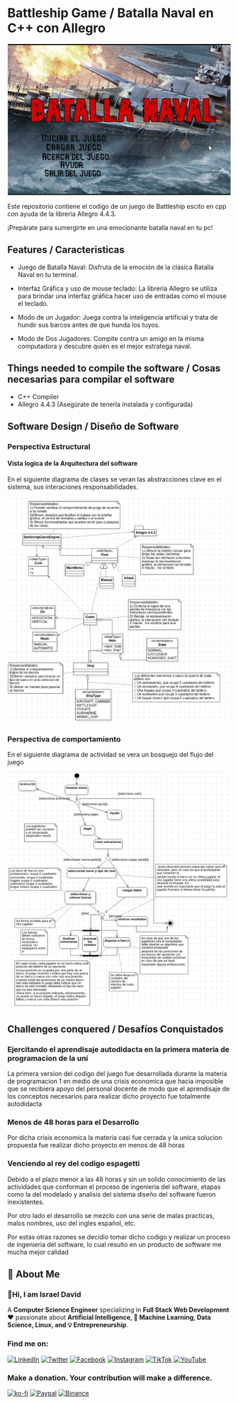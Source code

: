 
# Battleship Game / Batalla Naval en C++ con Allegro

![Batalla Naval](https://github.com/israeldavidvm/Battleship-Game-Batalla-Naval-en-C-con-Allegro/blob/main/img/battleship-game-batalla-naval-en-c-con-allegro.png?raw=true)

Este repositorio contiene el codigo de un juego de Battleship escito en cpp con ayuda de la libreria Allegro 4.4.3.

¡Prepárate para sumergirte en una emocionante batalla naval en tu pc!



## Features / Caracteristicas

- Juego de Batalla Naval: Disfruta de la emoción de la clásica Batalla Naval en tu terminal.

- Interfaz Gráfica y uso de mouse  teclado: La librería Allegro se utiliza para brindar una interfaz gráfica  hacer uso de entradas como el mouse  el teclado.

- Modo de un Jugador: Juega contra la inteligencia artificial y trata de hundir sus barcos antes de que hunda los tuyos.

- Modo de Dos Jugadores: Compite contra un amigo en la misma computadora y descubre quién es el mejor estratega naval.



## Things needed to compile the software / Cosas necesarias para compilar el software  

- C++ Compiler
- Allegro 4.4.3 (Asegúrate de tenerla instalada y configurada)
## Software Design / Diseño de Software

### Perspectiva Estructural

#### Vista logica de la Arquitectura del software 

En el siguiente diagrama de clases se veran las abstracciones clave en el sistema, sus interaciones  responsabilidades.

![Diagrama de clases Juego](https://github.com/israeldavidvm/Battleship-Game-Batalla-Naval-en-C-con-Allegro/blob/main/img/ClassDiagram.png?raw=true)

### Perspectiva de comportamiento

En el siguiente diagrama de actividad se vera un bosquejo del flujo del juego

![Diagrama de actividad Juego](https://github.com/israeldavidvm/Battleship-Game-Batalla-Naval-en-C-con-Allegro/blob/main/img/ActivityDiagram.png?raw=true)
## Challenges conquered / Desafíos Conquistados

### Ejercitando el aprendisaje autodidacta en la primera materia de programacion de la uni

La primera version del codigo del juego fue desarrollada durante la materia de programacion 1 en medio de una crisis economica que hacia imposible que se recibiera apoyo del personal docente de modo que el aprendisaje de los conceptos necesarios para realizar dicho proyecto fue totalmente autodidacta

### Menos de 48 horas para el Desarrollo

Por dicha crisis economica la materia casi fue cerrada y la unica solucion propuesta fue realizar dicho proyecto en menos de 48 horas

### Venciendo al rey del codigo espagetti

Debido a el plazo menor a las 48 horas y sin un solido conocimiento de las actividades que conforman el proceso de ingenieria del software, etapas como la del modelado y analisis del sistema  diseño del software fueron inexistentes.

Por otro lado el desarrollo se mezclo con una serie de malas practicas, malos nombres, uso del ingles  español, etc.

Por estas  otras razones se decidio tomar dicho codigo  y realizar un proceso de ingenieria del software, lo cual resulto en un producto de software me mucha mejor calidad
## 🚀 About Me

### 👋Hi, I am Israel David

A **Computer Science Engineer** specializing in **Full Stack Web Development** ❤️ passionate about **Artificial Intelligence, 🤖 Machine Learning, Data Science, Linux, and 💡 Entrepreneurship**. 

### Find me on:
[![LinkedIn](https://img.shields.io/badge/LinkedIn-israeldavidvm-0077B5?style=for-the-badge&logo=linkedin&logoColor=white&labelColor=101010)](https://www.linkedin.com/in/israeldavidvm/)
[![Twitter](https://img.shields.io/badge/Twitter-@israeldavidvm-1DA1F2?style=for-the-badge&logo=twitter&logoColor=white&labelColor=101010)](https://twitter.com/israeldavidvm)
[![Facebook](https://img.shields.io/badge/Facebook-israeldavidvm-1877F2?style=for-the-badge&logo=facebook&logoColor=white&labelColor=101010)](https://www.facebook.com/israeldavidvm)
[![Instagram](https://img.shields.io/badge/Instagram-@israeldavidvmv-gray?style=for-the-badge&logo=instagram&logoColor=white&labelColor=101010)](https://www.instagram.com/israeldavidvm/)
[![TikTok](https://img.shields.io/badge/TikTok-@israeldavidvm-E4405F?style=for-the-badge&logo=tiktok&logoColor=white&labelColor=101010)](https://www.tiktok.com/@israeldavidvm)
[![YouTube](https://img.shields.io/badge/YouTube-@israeldavidvm-FF0000?style=for-the-badge&logo=youtube&logoColor=white&labelColor=101010)](https://www.youtube.com/channel/UCmZLFpEPNdwpJOhal0wry7A)

### Make a donation. Your contribution will make a difference.
[![ko-fi](https://ko-fi.com/img/githubbutton_sm.svg)](https://ko-fi.com/israeldavidvm)
[![Paypal](https://img.shields.io/badge/Paypal-@israeldavidvm-0077B5?style=for-the-badge&logo=paypal&logoColor=white&labelColor=101010)](https://paypal.me/israeldavidvm)
[![Binance](https://img.shields.io/badge/Binance_ID-809179020-101010?style=for-the-badge&logo=binancel&logoColor=white&labelColor=101010)](https://www.binance.com/activity/referral-entry/CPA?ref=CPA_004ZGH9EIS)

